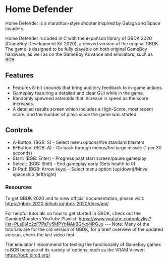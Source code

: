 # Home Defender
 Home Defender is a marathon-style shooter inspired by Galaga and Space Invaders.

Home Defender is coded in C with the expanson library of GBDK 2020 (GameBoy Development Kit 2020),
a revived version of the original GBDK. The game is designed to be fully playable on both original
GameBoy hardware, as well as on the GameBoy Advance and emulators, such as BGB.

## Features
- Features 8-bit shounds that bring auditory feedback to in-game actions.
- Gameplay featuring a detailed and clear GUI while in the game.
- Randomly spawned asteroids that increase in speed as the score increases.
- A detailed results screen which includes a High-Score, most recent score, and the number of plays since
the game was started.

## Controls
- A-Button: (BGB: S) - Select menu options/fire standard blasters
- B-Button: (BGB: A) - Go back through menus/fire large missile (1 per 30 seconds)
- Start: (BGB: Enter) - Progress past start screen/pause gameplay
- Select: (BGB: Shift) - End gameplay early (Sets health to 0)
- D-Pad: (BGB: Arrow keys) - Select menu option (up/down)/Move spaceship (left/right)

### Resources
To get GBDK 2020 and to view official documentation, please visit:
https://gbdk-2020.github.io/gbdk-2020/docs/api/

For helpful tutorials on how to get started in GBDK, check out the GamingMonsters YouTube Playlist:
https://www.youtube.com/playlist?list=PLeEj4c2zF7PaFv5MPYhNAkBGrkx4iPGJo --- 
Note: Many of the tutorials are for the old version of GBDK, for a breif overview of the updated version, check the last video first.

The emulator I recommend for testing the functionality of GameBoy games is BGB because of its variety of options, such as the VRAM Viewer:
https://bgb.bircd.org/

